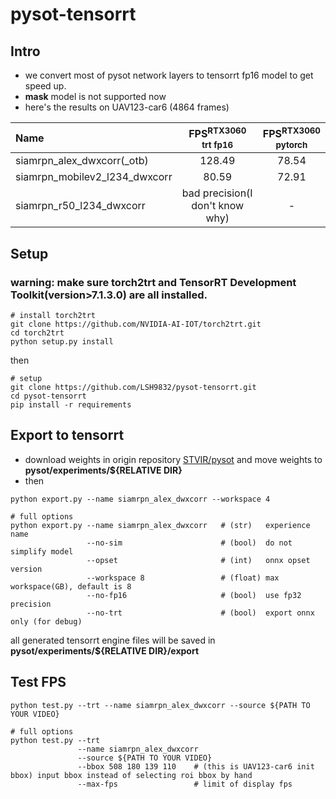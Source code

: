 # pysot-tensorrt

## Intro
- we convert most of pysot network layers to tensorrt fp16 model to get speed up.
- **mask** model is not supported now
- here's the results on UAV123-car6 (4864 frames)

|             Name              | FPS<sup>RTX3060<br>trt fp16 | FPS<sup>RTX3060<br>pytorch |
|:------------------------------|:---------------------------:|:--------------------------:|
| siamrpn_alex_dwxcorr(_otb)    | 128.49                      |  78.54                     |
| siamrpn_mobilev2_l234_dwxcorr | 80.59                       |  72.91                     |
| siamrpn_r50_l234_dwxcorr      | bad precision(I don't know why) |  -                     |

## Setup

### warning: make sure torch2trt and TensorRT Development Toolkit(version>7.1.3.0) are all installed.

```shell
# install torch2trt
git clone https://github.com/NVIDIA-AI-IOT/torch2trt.git
cd torch2trt
python setup.py install
```
then
```
# setup
git clone https://github.com/LSH9832/pysot-tensorrt.git
cd pysot-tensorrt
pip install -r requirements
```

## Export to tensorrt

- download weights in origin repository [STVIR/pysot](https://github.com/STVIR/pysot) and move weights to **pysot/experiments/${RELATIVE DIR}**
- then
```
python export.py --name siamrpn_alex_dwxcorr --workspace 4

# full options
python export.py --name siamrpn_alex_dwxcorr   # (str)   experience name
                 --no-sim                      # (bool)  do not simplify model
                 --opset                       # (int)   onnx opset version
                 --workspace 8                 # (float) max workspace(GB), default is 8
                 --no-fp16                     # (bool)  use fp32 precision
                 --no-trt                      # (bool)  export onnx only (for debug)
```
all generated tensorrt engine files will be saved in **pysot/experiments/${RELATIVE DIR}/export**

## Test FPS
```
python test.py --trt --name siamrpn_alex_dwxcorr --source ${PATH TO YOUR VIDEO}

# full options
python test.py --trt 
               --name siamrpn_alex_dwxcorr 
               --source ${PATH TO YOUR VIDEO}
               --bbox 508 180 139 110    # (this is UAV123-car6 init bbox) input bbox instead of selecting roi bbox by hand
               --max-fps                 # limit of display fps
```



